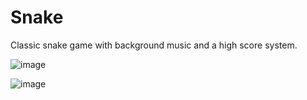 # Snake
Classic snake game with background music and a high score system.

![image](https://user-images.githubusercontent.com/54452350/191975024-9d3655f8-4fae-44dd-a6fc-05a55745779c.png)


![image](https://user-images.githubusercontent.com/54452350/191975250-b12fc109-91e7-4a7a-bfbf-e1fc70935bb0.png)
